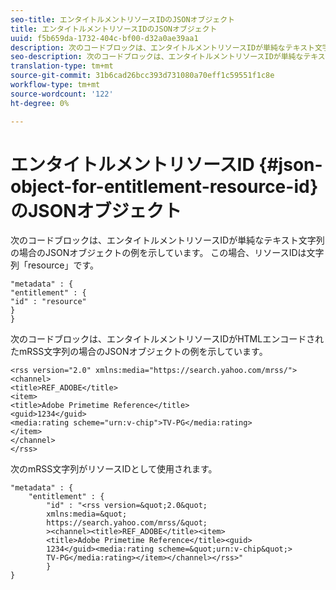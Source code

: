 ```yaml
---
seo-title: エンタイトルメントリソースIDのJSONオブジェクト
title: エンタイトルメントリソースIDのJSONオブジェクト
uuid: f5b659da-1732-404c-bf00-d32a0ae39aa1
description: 次のコードブロックは、エンタイトルメントリソースIDが単純なテキスト文字列の場合のJSONオブジェクトの例を示しています。
seo-description: 次のコードブロックは、エンタイトルメントリソースIDが単純なテキスト文字列の場合のJSONオブジェクトの例を示しています。
translation-type: tm+mt
source-git-commit: 31b6cad26bcc393d731080a70eff1c59551f1c8e
workflow-type: tm+mt
source-wordcount: '122'
ht-degree: 0%

---
```



# エンタイトルメントリソースID {#json-object-for-entitlement-resource-id}のJSONオブジェクト

次のコードブロックは、エンタイトルメントリソースIDが単純なテキスト文字列の場合のJSONオブジェクトの例を示しています。 この場合、リソースIDは文字列「resource」です。

```
"metadata" : { 
"entitlement" : { 
"id" : "resource" 
} 
}
```

次のコードブロックは、エンタイトルメントリソースIDがHTMLエンコードされたmRSS文字列の場合のJSONオブジェクトの例を示しています。

```
<rss version="2.0" xmlns:media="https://search.yahoo.com/mrss/"> 
<channel> 
<title>REF_ADOBE</title> 
<item> 
<title>Adobe Primetime Reference</title> 
<guid>1234</guid> 
<media:rating scheme="urn:v-chip">TV-PG</media:rating> 
</item> 
</channel> 
</rss>
```

次のmRSS文字列がリソースIDとして使用されます。

```
"metadata" : { 
    "entitlement" : { 
        "id" : "<rss version=&quot;2.0&quot; 
        xmlns:media=&quot; 
        https://search.yahoo.com/mrss/&quot; 
        ><channel><title>REF_ADOBE</title><item> 
        <title>Adobe Primetime Reference</title><guid> 
        1234</guid><media:rating scheme=&quot;urn:v-chip&quot;> 
        TV-PG</media:rating></item></channel></rss>" 
        } 
} 
```
